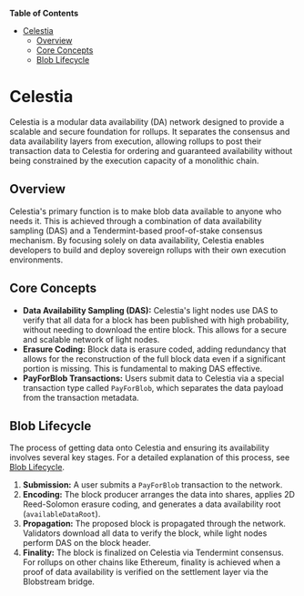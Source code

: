 <!-- START doctoc generated TOC please keep comment here to allow auto update -->
<!-- DON'T EDIT THIS SECTION, INSTEAD RE-RUN doctoc TO UPDATE -->
**Table of Contents**

- [Celestia](#celestia)
  - [Overview](#overview)
  - [Core Concepts](#core-concepts)
  - [Blob Lifecycle](#blob-lifecycle)

<!-- END doctoc generated TOC please keep comment here to allow auto update -->

# Celestia

Celestia is a modular data availability (DA) network designed to provide a scalable and secure foundation for rollups. It separates the consensus and data availability layers from execution, allowing rollups to post their transaction data to Celestia for ordering and guaranteed availability without being constrained by the execution capacity of a monolithic chain.

## Overview

Celestia's primary function is to make blob data available to anyone who needs it. This is achieved through a combination of data availability sampling (DAS) and a Tendermint-based proof-of-stake consensus mechanism. By focusing solely on data availability, Celestia enables developers to build and deploy sovereign rollups with their own execution environments.

## Core Concepts

- **Data Availability Sampling (DAS):** Celestia's light nodes use DAS to verify that all data for a block has been published with high probability, without needing to download the entire block. This allows for a secure and scalable network of light nodes.
- **Erasure Coding:** Block data is erasure coded, adding redundancy that allows for the reconstruction of the full block data even if a significant portion is missing. This is fundamental to making DAS effective.
- **PayForBlob Transactions:** Users submit data to Celestia via a special transaction type called `PayForBlob`, which separates the data payload from the transaction metadata.

## Blob Lifecycle

The process of getting data onto Celestia and ensuring its availability involves several key stages. For a detailed explanation of this process, see [Blob Lifecycle](./blob_lifecycle.md).

1.  **Submission:** A user submits a `PayForBlob` transaction to the network.
2.  **Encoding:** The block producer arranges the data into shares, applies 2D Reed-Solomon erasure coding, and generates a data availability root (`availableDataRoot`).
3.  **Propagation:** The proposed block is propagated through the network. Validators download all data to verify the block, while light nodes perform DAS on the block header.
4.  **Finality:** The block is finalized on Celestia via Tendermint consensus. For rollups on other chains like Ethereum, finality is achieved when a proof of data availability is verified on the settlement layer via the Blobstream bridge.


